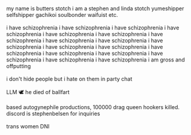<br> my name is butters stotch i am a stephen and linda stotch yumeshipper selfshipper gachikoi soulbonder waifuist etc.</br>
<br>i have schizophrenia i have schizophrenia i have schizophrenia i have schizophrenia i have schizophrenia i have schizophrenia i have schizophrenia i have schizophrenia i have schizophrenia i have schizophrenia i have schizophrenia i have schizophrenia i have schizophrenia i have schizophrenia i have schizophrenia i have schizophrenia i have schizophrenia i have schizophrenia i am gross and offputting</br>
<br>i don't hide people but i hate on them in party chat</br>
<br>LLM 🕊️ he died of ballfart</br>
<br>based autogynephile productions, 100000 drag queen hookers killed. discord is stephenbelsen for inquiries</br>
<br>trans women DNI</br>
